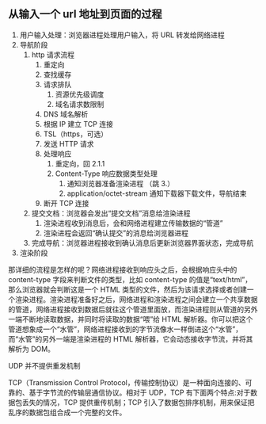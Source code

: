 

## 从输入一个 url 地址到页面的过程

1. 用户输入处理：浏览器进程处理用户输入，将 URL 转发给网络进程
2. 导航阶段
   1. http 请求流程
      1. 重定向
      2. 查找缓存
      3. 请求排队
         1. 资源优先级调度
         2. 域名请求数限制
      4. DNS 域名解析
      5. 根据 IP 建立 TCP 连接 
      6. TSL（https，可选）
      7. 发送 HTTP 请求
      8. 处理响应
         1. 重定向，回 2.1.1
         2. Content-Type 响应数据类型处理
            1. 通知浏览器准备渲染进程 （跳 3.）
            2. application/octet-stream 通知下载器下载文件，导航结束
      9.  断开 TCP 连接
   2. 提交文档：浏览器会发出“提交文档”消息给渲染进程
      1. 渲染进程收到消息后，会和网络进程建立传输数据的“管道”
      2. 渲染进程会返回“确认提交”的消息给浏览器进程
   3. 完成导航：浏览器进程接收到确认消息后更新浏览器界面状态，完成导航
3. 渲染阶段



那详细的流程是怎样的呢？网络进程接收到响应头之后，会根据响应头中的 content-type 字段来判断文件的类型，比如 content-type 的值是“text/html”，那么浏览器就会判断这是一个 HTML 类型的文件，然后为该请求选择或者创建一个渲染进程。渲染进程准备好之后，网络进程和渲染进程之间会建立一个共享数据的管道，网络进程接收到数据后就往这个管道里面放，而渲染进程则从管道的另外一端不断地读取数据，并同时将读取的数据“喂”给 HTML 解析器。你可以把这个管道想象成一个“水管”，网络进程接收到的字节流像水一样倒进这个“水管”，而“水管”的另外一端是渲染进程的 HTML 解析器，它会动态接收字节流，并将其解析为 DOM。


UDP 并不提供重发机制

TCP（Transmission Control Protocol，传输控制协议）是一种面向连接的、可靠的、基于字节流的传输层通信协议。相对于 UDP，TCP 有下面两个特点:对于数据包丢失的情况，TCP 提供重传机制；TCP 引入了数据包排序机制，用来保证把乱序的数据包组合成一个完整的文件。